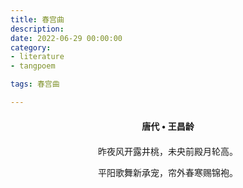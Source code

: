 ```yaml
---
title: 春宫曲
description:
date: 2022-06-29 00:00:00
category:
- literature
- tangpoem

tags: 春宫曲

---
```


<div id="poem-author">
唐代 • 王昌龄
</div>
<div id="poem-body">
<p class="poem-paragraph">昨夜风开露井桃，未央前殿月轮高。</p>
<p class="poem-paragraph">平阳歌舞新承宠，帘外春寒赐锦袍。</p>

</div>

<style>

#poem-author {
    width: 100%;
    text-align: center;
    margin: 20px 0;
    font-weight: bold;
}
#poem-body {
    width: 100%;
    text-align: center;
}
.poem-paragraph {
    font-family: "仿宋"
}

</style>